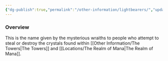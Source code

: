 ```yaml
---
{"dg-publish":true,"permalink":"/other-information/lightbearers/","updated":"2025-08-11T11:53:32.215+01:00"}
---
```



### Overview
This is the name given by the mysterious wraiths to people who attempt to steal or destroy the crystals found within [[Other Information/The Towers\|The Towers]] and [[Locations/The Realm of Mana\|The Realm of Mana]].